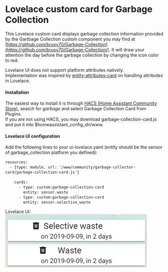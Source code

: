 # Lovelace custom card for Garbage Collection

This Lovelace custom card displays garbage collection information provided by
the Gartbage Collection custom component you may find at
[https://github.com/bruxy70/Garbage-Collection](https://github.com/bruxy70/Garbage-Collection/).
It will draw your attention the day before the garbage collection by changing the icon color to red.

Lovelace UI does not support platform attributes natively.<br />
Implementation was inspired by [entity-attributes-card](https://github.com/custom-cards/entity-attributes-card)
on handling attributes in Lovelace.

#### Installation
The easiest way to install it is through [HACS (Home Assistant Community Store)](https://custom-components.github.io/hacs/),
search for <i>garbage</i> and select Garbage Collection Card from Plugins.<br />
If you are not using HACS, you may download garbage-collection-card.js and put it into $homeassistant_config_dir/www.<br />

#### Lovelace UI configuration
Add the following lines to your ui-lovelace.yaml (entity should be the sensor of garbage_collection platform you defined):
```
resources:
  - {type: module, url: '/www/community/garbage-collector-card/garbage-collection-card.js'}

    cards:
      - type: custom:garbage-collection-card
        entity: sensor.waste
      - type: custom:garbage-collection-card
        entity: sensor.selective_waste
```

Lovelace UI:<br />
![Garbage Collection card example](garbage_collection_lovelace.jpg)
